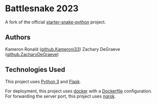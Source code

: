 # Battlesnake 2023

A fork of the official [starter-snake-python](https://github.com/BattlesnakeOfficial/starter-snake-python) project.

## Authors

Kameron Ronald ([github.Kameroni33](https://github.com/Kameroni33))
Zachary DeGraeve ([github.ZacharyDeGraeve](https://github.com/ZacharyDeGraeve))

## Technologies Used

This project uses [Python 3](https://www.python.org/) and [Flask](https://flask.palletsprojects.com/).

For deployment, this project uses [docker](https://www.docker.com/) with a [Dockerfile](https://docs.docker.com/engine/reference/builder/) configuration. For forwarding the server port, this project uses [ngrok](https://ngrok.com/).
